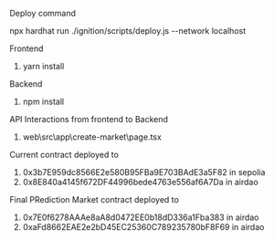 Deploy command

npx hardhat run ./ignition/scripts/deploy.js --network localhost

Frontend

1) yarn install

Backend

1) npm install

API Interactions from frontend to Backend

1) web\src\app\create-market\page.tsx

Current contract deployed to 

1) 0x3b7E959dc8566E2e580B95FBa9E703BAdE3a5F82 in sepolia
2) 0x8E840a4145f672DF44996bede4763e556af6A7Da in airdao


Final PRediction Market contract deployed to 

1) 0x7E0f6278AAAe8aA8d0472EE0b18dD336a1Fba383 in airdao
2) 0xaFd8662EAE2e2bD45EC25360C789235780bF8F69 in airdao